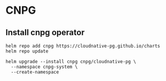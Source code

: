 # CNPG

## Install cnpg operator
```
helm repo add cnpg https://cloudnative-pg.github.io/charts
helm repo update

helm upgrade --install cnpg cnpg/cloudnative-pg \
  --namespace cnpg-system \
  --create-namespace
```
